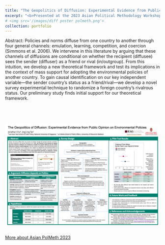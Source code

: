 ```yaml
---
title: "The Geopolitics of Diffusion: Experimental Evidence from Public Opinion on Environmental Policies"
excerpt: "<b>Presented at the 2023 Asian Political Methodology Workshop (with Jonathan Chu).</b> <br/>"
# <img src='/images/diff poster polmeth.png'>
collection: portfolio
---
```

Abstract: Policies and norms diffuse from one country to another through four general channels: emulation, learning, competition, and coercion (Simmons et al. 2006). We intervene in this literature by arguing that these channels of diffusions are conditional on whether the recipient (diffusee) sees the sender (diffuser) as a friend or rival (in/outgroup). From this intuition, we develop a new theoretical framework and test its implications in the context of mass support for adopting the environmental policies of another country. To gain causal identification on our key independent variable—the sender country’s status as a friend/rival—we develop a novel survey experimental technique to randomize a foreign country’s rivalrous status. Our preliminary study finds initial support for our theoretical framework.

# <br/><img src='/images/diff poster polmeth.png'>

[More about Asian PolMeth 2023](https://sites.google.com/view/asianpolmeth2023/home?authuser=0)
